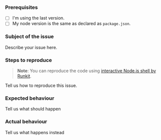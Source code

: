 ### Prerequisites

- [ ] I'm using the last version.
- [ ] My node version is the same as declared as `package.json`.

### Subject of the issue

Describe your issue here.

### Steps to reproduce

> **Note**: You can reproduce the code using [interactive Node.js shell by Runkit](https://npm.runkit.com/browserless).

Tell us how to reproduce this issue.

### Expected behaviour

Tell us what should happen

### Actual behaviour

Tell us what happens instead
